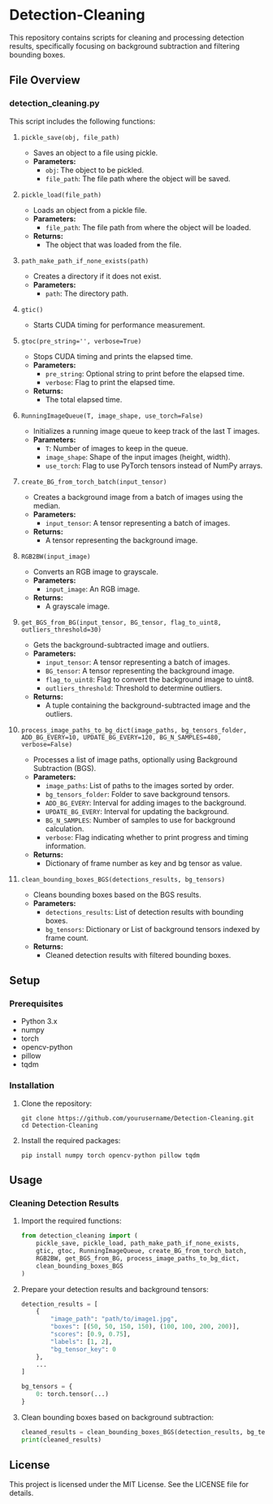
# Detection-Cleaning

This repository contains scripts for cleaning and processing detection results, specifically focusing on background subtraction and filtering bounding boxes.

## File Overview

### detection_cleaning.py

This script includes the following functions:

1. `pickle_save(obj, file_path)`
    - Saves an object to a file using pickle.
    - **Parameters:**
      - `obj`: The object to be pickled.
      - `file_path`: The file path where the object will be saved.

2. `pickle_load(file_path)`
    - Loads an object from a pickle file.
    - **Parameters:**
      - `file_path`: The file path from where the object will be loaded.
    - **Returns:**
      - The object that was loaded from the file.

3. `path_make_path_if_none_exists(path)`
    - Creates a directory if it does not exist.
    - **Parameters:**
      - `path`: The directory path.

4. `gtic()`
    - Starts CUDA timing for performance measurement.

5. `gtoc(pre_string='', verbose=True)`
    - Stops CUDA timing and prints the elapsed time.
    - **Parameters:**
      - `pre_string`: Optional string to print before the elapsed time.
      - `verbose`: Flag to print the elapsed time.
    - **Returns:**
      - The total elapsed time.

6. `RunningImageQueue(T, image_shape, use_torch=False)`
    - Initializes a running image queue to keep track of the last T images.
    - **Parameters:**
      - `T`: Number of images to keep in the queue.
      - `image_shape`: Shape of the input images (height, width).
      - `use_torch`: Flag to use PyTorch tensors instead of NumPy arrays.

7. `create_BG_from_torch_batch(input_tensor)`
    - Creates a background image from a batch of images using the median.
    - **Parameters:**
      - `input_tensor`: A tensor representing a batch of images.
    - **Returns:**
      - A tensor representing the background image.

8. `RGB2BW(input_image)`
    - Converts an RGB image to grayscale.
    - **Parameters:**
      - `input_image`: An RGB image.
    - **Returns:**
      - A grayscale image.

9. `get_BGS_from_BG(input_tensor, BG_tensor, flag_to_uint8, outliers_threshold=30)`
    - Gets the background-subtracted image and outliers.
    - **Parameters:**
      - `input_tensor`: A tensor representing a batch of images.
      - `BG_tensor`: A tensor representing the background image.
      - `flag_to_uint8`: Flag to convert the background image to uint8.
      - `outliers_threshold`: Threshold to determine outliers.
    - **Returns:**
      - A tuple containing the background-subtracted image and the outliers.

10. `process_image_paths_to_bg_dict(image_paths, bg_tensors_folder, ADD_BG_EVERY=10, UPDATE_BG_EVERY=120, BG_N_SAMPLES=480, verbose=False)`
    - Processes a list of image paths, optionally using Background Subtraction (BGS).
    - **Parameters:**
      - `image_paths`: List of paths to the images sorted by order.
      - `bg_tensors_folder`: Folder to save background tensors.
      - `ADD_BG_EVERY`: Interval for adding images to the background.
      - `UPDATE_BG_EVERY`: Interval for updating the background.
      - `BG_N_SAMPLES`: Number of samples to use for background calculation.
      - `verbose`: Flag indicating whether to print progress and timing information.
    - **Returns:**
      - Dictionary of frame number as key and bg tensor as value.

11. `clean_bounding_boxes_BGS(detections_results, bg_tensors)`
    - Cleans bounding boxes based on the BGS results.
    - **Parameters:**
      - `detections_results`: List of detection results with bounding boxes.
      - `bg_tensors`: Dictionary or List of background tensors indexed by frame count.
    - **Returns:**
      - Cleaned detection results with filtered bounding boxes.

## Setup

### Prerequisites

- Python 3.x
- numpy
- torch
- opencv-python
- pillow
- tqdm

### Installation

1. Clone the repository:
   ```
   git clone https://github.com/yourusername/Detection-Cleaning.git
   cd Detection-Cleaning
   ```

2. Install the required packages:
   ```
   pip install numpy torch opencv-python pillow tqdm
   ```

## Usage

### Cleaning Detection Results

1. Import the required functions:
   ```python
   from detection_cleaning import (
       pickle_save, pickle_load, path_make_path_if_none_exists,
       gtic, gtoc, RunningImageQueue, create_BG_from_torch_batch,
       RGB2BW, get_BGS_from_BG, process_image_paths_to_bg_dict,
       clean_bounding_boxes_BGS
   )
   ```

2. Prepare your detection results and background tensors:
   ```python
   detection_results = [
       {
           "image_path": "path/to/image1.jpg",
           "boxes": [(50, 50, 150, 150), (100, 100, 200, 200)],
           "scores": [0.9, 0.75],
           "labels": [1, 2],
           "bg_tensor_key": 0
       },
       ...
   ]

   bg_tensors = {
       0: torch.tensor(...)
   }
   ```

3. Clean bounding boxes based on background subtraction:
   ```python
   cleaned_results = clean_bounding_boxes_BGS(detection_results, bg_tensors)
   print(cleaned_results)
   ```

## License

This project is licensed under the MIT License. See the LICENSE file for details.
